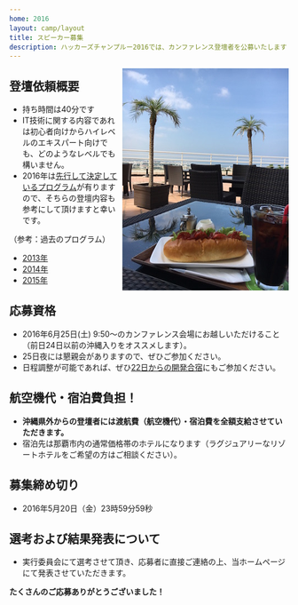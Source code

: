 ```yaml
---
home: 2016
layout: camp/layout
title: スピーカー募集
description: ハッカーズチャンプルー2016では、カンファレンス登壇者を公募いたします！開発者の心を震わせる、熱い発表をお待ちしております。
---
```


<img src="/img/2016/costavista-img1.jpg" align="right">

## 登壇依頼概要

* 持ち時間は40分です
* IT技術に関する内容であれは初心者向けからハイレベルのエキスパート向けでも、どのようなレベルでも構いません。
* 2016年は[先行して決定しているプログラム](/2016/program.html)が有りますので、そちらの登壇内容も参考にして頂けますと幸いです。

（参考：過去のプログラム）

* [2013年](/2013/program.html)
* [2014年](/2014/program.html)
* [2015年](/2015/program.html)


## 応募資格

* 2016年6月25日(土) 9:50〜のカンファレンス会場にお越しいただけること（前日24日以前の沖縄入りをオススメします）。
* 25日夜には懇親会がありますので、ぜひご参加ください。
* 日程調整が可能であれば、ぜひ[22日からの開発合宿](/2016/camp.html)にもご参加ください。

## 航空機代・宿泊費負担！

* **沖縄県外からの登壇者には渡航費（航空機代）・宿泊費を全額支給させていただきます。**
* 宿泊先は那覇市内の通常価格帯のホテルになります（ラグジュアリーなリゾートホテルをご希望の方はご相談ください）。

## 募集締め切り

* 2016年5月20日（金）23時59分59秒

## 選考および結果発表について

* 実行委員会にて選考させて頂き、応募者に直接ご連絡の上、当ホームページにて発表させていただきます。


**たくさんのご応募ありがとうございました！**
